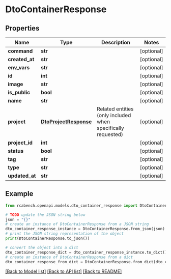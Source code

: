 # DtoContainerResponse


## Properties

Name | Type | Description | Notes
------------ | ------------- | ------------- | -------------
**command** | **str** |  | [optional] 
**created_at** | **str** |  | [optional] 
**env_vars** | **str** |  | [optional] 
**id** | **int** |  | [optional] 
**image** | **str** |  | [optional] 
**is_public** | **bool** |  | [optional] 
**name** | **str** |  | [optional] 
**project** | [**DtoProjectResponse**](DtoProjectResponse.md) | Related entities (only included when specifically requested) | [optional] 
**project_id** | **int** |  | [optional] 
**status** | **bool** |  | [optional] 
**tag** | **str** |  | [optional] 
**type** | **str** |  | [optional] 
**updated_at** | **str** |  | [optional] 

## Example

```python
from rcabench.openapi.models.dto_container_response import DtoContainerResponse

# TODO update the JSON string below
json = "{}"
# create an instance of DtoContainerResponse from a JSON string
dto_container_response_instance = DtoContainerResponse.from_json(json)
# print the JSON string representation of the object
print(DtoContainerResponse.to_json())

# convert the object into a dict
dto_container_response_dict = dto_container_response_instance.to_dict()
# create an instance of DtoContainerResponse from a dict
dto_container_response_from_dict = DtoContainerResponse.from_dict(dto_container_response_dict)
```
[[Back to Model list]](../README.md#documentation-for-models) [[Back to API list]](../README.md#documentation-for-api-endpoints) [[Back to README]](../README.md)


